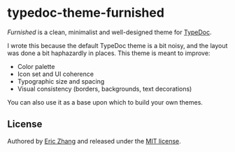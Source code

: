 # typedoc-theme-furnished

_Furnished_ is a clean, minimalist and well-designed theme for [TypeDoc](https://typedoc.org/).

I wrote this because the default TypeDoc theme is a bit noisy, and the layout was done a bit haphazardly in places. This theme is meant to improve:

- Color palette
- Icon set and UI coherence
- Typographic size and spacing
- Visual consistency (borders, backgrounds, text decorations)

You can also use it as a base upon which to build your own themes.

## License

Authored by [Eric Zhang](https://www.ekzhang.com/) and released under the [MIT license](LICENSE).
